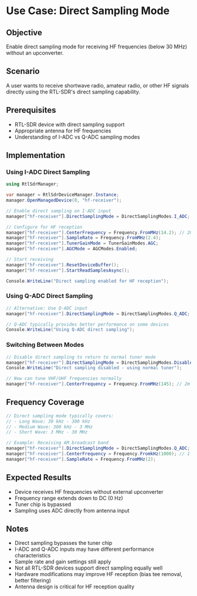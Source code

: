 # Use Case: Direct Sampling Mode

## Objective
Enable direct sampling mode for receiving HF frequencies (below 30 MHz) without an upconverter.

## Scenario
A user wants to receive shortwave radio, amateur radio, or other HF signals directly using the RTL-SDR's direct sampling capability.

## Prerequisites
- RTL-SDR device with direct sampling support
- Appropriate antenna for HF frequencies
- Understanding of I-ADC vs Q-ADC sampling modes

## Implementation

### Using I-ADC Direct Sampling

```csharp
using RtlSdrManager;

var manager = RtlSdrDeviceManager.Instance;
manager.OpenManagedDevice(0, "hf-receiver");

// Enable direct sampling on I-ADC input
manager["hf-receiver"].DirectSamplingMode = DirectSamplingModes.I_ADC;

// Configure for HF reception
manager["hf-receiver"].CenterFrequency = Frequency.FromMHz(14.2); // 20m amateur band
manager["hf-receiver"].SampleRate = Frequency.FromMHz(2.4);
manager["hf-receiver"].TunerGainMode = TunerGainModes.AGC;
manager["hf-receiver"].AGCMode = AGCModes.Enabled;

// Start receiving
manager["hf-receiver"].ResetDeviceBuffer();
manager["hf-receiver"].StartReadSamplesAsync();

Console.WriteLine("Direct sampling enabled for HF reception");
```

### Using Q-ADC Direct Sampling

```csharp
// Alternative: Use Q-ADC input
manager["hf-receiver"].DirectSamplingMode = DirectSamplingModes.Q_ADC;

// Q-ADC typically provides better performance on some devices
Console.WriteLine("Using Q-ADC direct sampling");
```

### Switching Between Modes

```csharp
// Disable direct sampling to return to normal tuner mode
manager["hf-receiver"].DirectSamplingMode = DirectSamplingModes.Disabled;
Console.WriteLine("Direct sampling disabled - using normal tuner");

// Now can tune VHF/UHF frequencies normally
manager["hf-receiver"].CenterFrequency = Frequency.FromMHz(145); // 2m band
```

## Frequency Coverage

```csharp
// Direct sampling mode typically covers:
// - Long Wave: 30 kHz - 300 kHz
// - Medium Wave: 300 kHz - 3 MHz
// - Short Wave: 3 MHz - 30 MHz

// Example: Receiving AM broadcast band
manager["hf-receiver"].DirectSamplingMode = DirectSamplingModes.Q_ADC;
manager["hf-receiver"].CenterFrequency = Frequency.FromkHz(1000); // 1 MHz MW
manager["hf-receiver"].SampleRate = Frequency.FromMHz(2);
```

## Expected Results
- Device receives HF frequencies without external upconverter
- Frequency range extends down to DC (0 Hz)
- Tuner chip is bypassed
- Sampling uses ADC directly from antenna input

## Notes
- Direct sampling bypasses the tuner chip
- I-ADC and Q-ADC inputs may have different performance characteristics
- Sample rate and gain settings still apply
- Not all RTL-SDR devices support direct sampling equally well
- Hardware modifications may improve HF reception (bias tee removal, better filtering)
- Antenna design is critical for HF reception quality
